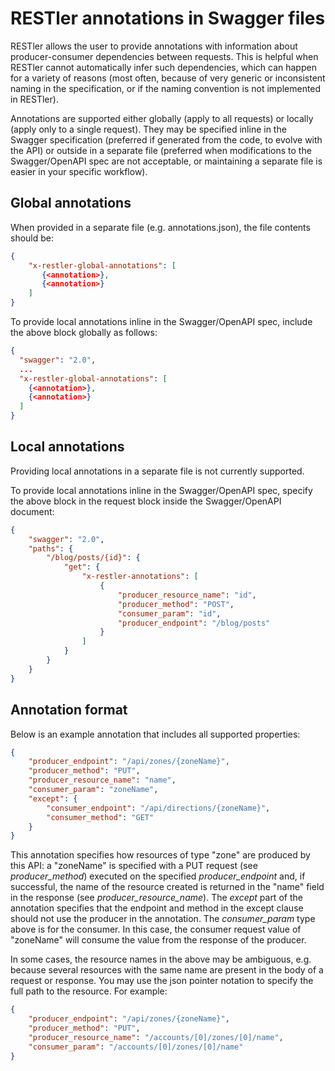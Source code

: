 # RESTler annotations in Swagger files

RESTler allows the user to provide annotations with information about producer-consumer dependencies between requests.  This is helpful when RESTler cannot automatically infer such dependencies, which can happen for a variety of reasons (most often, because of very generic or inconsistent naming in the specification, or if the naming convention is not implemented in RESTler).

Annotations are supported either globally (apply to all requests) or locally (apply only to a single request).  They may be specified inline in the Swagger specification (preferred if generated from the code, to evolve with the API) or outside in a separate file (preferred when modifications to the Swagger/OpenAPI spec are not acceptable, or maintaining a separate file is easier in your specific workflow).

## Global annotations

When provided in a separate file (e.g. annotations.json), the file contents should be:

```json
{
    "x-restler-global-annotations": [
       {<annotation>},
       {<annotation>}
    ]
}
```

To provide local annotations inline in the Swagger/OpenAPI spec, include the above block globally as follows:

```json
{
  "swagger": "2.0",
  ...
  "x-restler-global-annotations": [
    {<annotation>},
    {<annotation>}
  ]
}
```



## Local annotations

Providing local annotations in a separate file is not currently supported.

To provide local annotations inline in the Swagger/OpenAPI spec, specify the above block in the request block inside the Swagger/OpenAPI document:

```json
{
    "swagger": "2.0",
    "paths": {
        "/blog/posts/{id}": {
            "get": {
                "x-restler-annotations": [
                    {
                        "producer_resource_name": "id",
                        "producer_method": "POST",
                        "consumer_param": "id",
                        "producer_endpoint": "/blog/posts"
                    }
                ]
            }
        }
    }
}
```



## Annotation format

Below is an example annotation that includes all supported properties:

```json
{
    "producer_endpoint": "/api/zones/{zoneName}",
    "producer_method": "PUT",
    "producer_resource_name": "name",
    "consumer_param": "zoneName",
    "except": {
        "consumer_endpoint": "/api/directions/{zoneName}",
        "consumer_method": "GET"
    }
}
```


This annotation specifies how resources of type "zone" are produced by this API: a "zoneName" is specified with a PUT request (see *producer_method*) executed on the specified *producer_endpoint* and, if successful, the name of the resource created is returned in the "name" field in the response (see *producer_resource_name*). The *except* part of the annotation specifies that the endpoint and method in the except clause should not use the producer in the annotation.  The *consumer_param* type above is for the consumer. In this case, the consumer request value of "zoneName" will consume the value from the response of the producer.

In some cases, the resource names in the above may be ambiguous, e.g. because several resources with the same name are present in the body of a request or response.  You may use the json pointer notation to specify the full path to the resource.  For example:

```json
{
    "producer_endpoint": "/api/zones/{zoneName}",
    "producer_method": "PUT",
    "producer_resource_name": "/accounts/[0]/zones/[0]/name",
    "consumer_param": "/accounts/[0]/zones/[0]/name"
}
```

